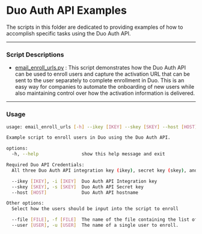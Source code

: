 # Duo Auth API Examples

The scripts in this folder are dedicated to providing examples of how to accomplish specific tasks
using the Duo Auth API. 


---

### Script Descriptions

* [email_enroll_urls.py](email_enroll_urls.py) : This script demonstrates how the Duo Auth API can be used to enroll users and capture the activation URL that can be sent to the user separately to complete enrollment in Duo. This is an easy way for companies to automate the onboarding of new users while also maintaining control over how the activation information is delivered.


---

### Usage

```bash
usage: email_enroll_urls [-h] --ikey [IKEY] --skey [SKEY] --host [HOST] [--file [FILE] | --user [USER]]

Example script to enroll users in Duo using the Duo Auth API.

options:
  -h, --help                show this help message and exit

Required Duo API Credentials:
  All three Duo Auth API integration key (ikey), secret key (skey), and api-hostname (host) arguments required to access the API.

  --ikey [IKEY], -i [IKEY]  Duo Auth API Integration key
  --skey [SKEY], -s [SKEY]  Duo Auth API Secret key
  --host [HOST]             Duo Auth API hostname

Other options:
  Select how the users should be input into the script to enroll

  --file [FILE], -f [FILE]  The name of the file containing the list of users to enroll.
  --user [USER], -u [USER]  The name of a single user to enroll.
```